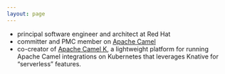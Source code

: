 ```yaml
---
layout: page
---
```


- principal software engineer and architect at Red Hat
- committer and PMC member on [Apache Camel](https://camel.apache.org/)
- co-creator of [Apache Camel K](https://camel.apache.org/camel-k), a lightweight platform for running Apache Camel integrations on Kubernetes that leverages Knative for “serverless” features.

